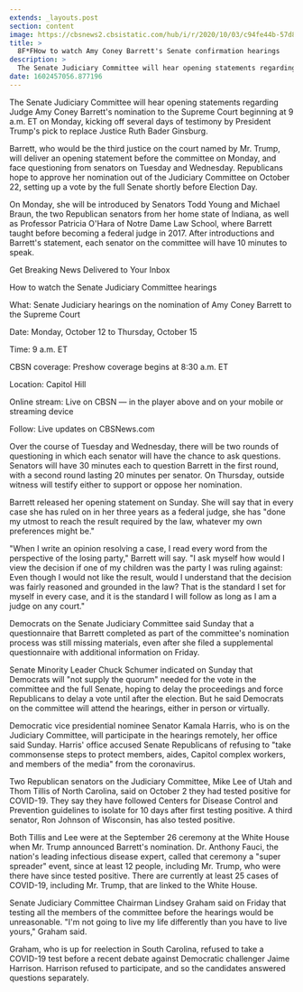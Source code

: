 ```yaml
--- 
extends: _layouts.post 
section: content 
image: https://cbsnews2.cbsistatic.com/hub/i/r/2020/10/03/c94fe44b-57d8-4b95-8faf-1bd0d2108021/thumbnail/1200x630/a4d0d40dae596cccd24401f59db83e91/gettyimages-1228832514.jpg 
title: > 
  8F*FHow to watch Amy Coney Barrett's Senate confirmation hearings 
description: > 
  The Senate Judiciary Committee will hear opening statements regarding Judge Amy Coney Barrett's nomination to the Supreme Court beginning at 9 a.m.Get Breaking News Delivered to Your InboxHow to watch the Senate Judiciary Committee hearingsWhat: Senate Judiciary hearings on the nomination of Amy Coney Barrett to the Supreme CourtDate: Monday, October 12 to Thursday, October 15Time: 9 a.m.Both Tillis and Lee were at the September 26 ceremony at the White House when Mr. Trump announced Barrett's nomination.There are currently at least 25 cases of COVID-19, including Mr. Trump, that are linked to the White House.Senate Judiciary Committee Chairman Lindsey Graham said on Friday that testing all the members of the committee before the hearings would be unreasonable. 
date: 1602457056.877196 
--- 
```

The Senate Judiciary Committee will hear opening statements regarding Judge Amy Coney Barrett's nomination to the Supreme Court beginning at 9 a.m. ET on Monday, kicking off several days of testimony by President Trump's pick to replace Justice Ruth Bader Ginsburg.

Barrett, who would be the third justice on the court named by Mr. Trump, will deliver an opening statement before the committee on Monday, and face questioning from senators on Tuesday and Wednesday. Republicans hope to approve her nomination out of the Judiciary Committee on October 22, setting up a vote by the full Senate shortly before Election Day.

On Monday, she will be introduced by Senators Todd Young and Michael Braun, the two Republican senators from her home state of Indiana, as well as Professor Patricia O'Hara of Notre Dame Law School, where Barrett taught before becoming a federal judge in 2017. After introductions and Barrett's statement, each senator on the committee will have 10 minutes to speak.

Get Breaking News Delivered to Your Inbox

How to watch the Senate Judiciary Committee hearings

What: Senate Judiciary hearings on the nomination of Amy Coney Barrett to the Supreme Court

Date: Monday, October 12 to Thursday, October 15

Time: 9 a.m. ET

CBSN coverage: Preshow coverage begins at 8:30 a.m. ET

Location: Capitol Hill

Online stream: Live on CBSN — in the player above and on your mobile or streaming device

Follow: Live updates on CBSNews.com



Over the course of Tuesday and Wednesday, there will be two rounds of questioning in which each senator will have the chance to ask questions. Senators will have 30 minutes each to question Barrett in the first round, with a second round lasting 20 minutes per senator. On Thursday, outside witness will testify either to support or oppose her nomination.

Barrett released her opening statement on Sunday. She will say that in every case she has ruled on in her three years as a federal judge, she has "done my utmost to reach the result required by the law, whatever my own preferences might be."

"When I write an opinion resolving a case, I read every word from the perspective of the losing party," Barrett will say. "I ask myself how would I view the decision if one of my children was the party I was ruling against: Even though I would not like the result, would I understand that the decision was fairly reasoned and grounded in the law? That is the standard I set for myself in every case, and it is the standard I will follow as long as I am a judge on any court."

Democrats on the Senate Judiciary Committee said Sunday that a questionnaire that Barrett completed as part of the committee's nomination process was still missing materials, even after she filed a supplemental questionnaire with additional information on Friday.

Senate Minority Leader Chuck Schumer indicated on Sunday that Democrats will "not supply the quorum" needed for the vote in the committee and the full Senate, hoping to delay the proceedings and force Republicans to delay a vote until after the election. But he said Democrats on the committee will attend the hearings, either in person or virtually.

Democratic vice presidential nominee Senator Kamala Harris, who is on the Judiciary Committee, will participate in the hearings remotely, her office said Sunday. Harris' office accused Senate Republicans of refusing to "take commonsense steps to protect members, aides, Capitol complex workers, and members of the media" from the coronavirus.

Two Republican senators on the Judiciary Committee, Mike Lee of Utah and Thom Tillis of North Carolina, said on October 2 they had tested positive for COVID-19. They say they have followed Centers for Disease Control and Prevention guidelines to isolate for 10 days after first testing positive. A third senator, Ron Johnson of Wisconsin, has also tested positive.

Both Tillis and Lee were at the September 26 ceremony at the White House when Mr. Trump announced Barrett's nomination. Dr. Anthony Fauci, the nation's leading infectious disease expert, called that ceremony a "super spreader" event, since at least 12 people, including Mr. Trump, who were there have since tested positive. There are currently at least 25 cases of COVID-19, including Mr. Trump, that are linked to the White House.

Senate Judiciary Committee Chairman Lindsey Graham said on Friday that testing all the members of the committee before the hearings would be unreasonable. "I'm not going to live my life differently than you have to live yours," Graham said.

Graham, who is up for reelection in South Carolina, refused to take a COVID-19 test before a recent debate against Democratic challenger Jaime Harrison. Harrison refused to participate, and so the candidates answered questions separately.